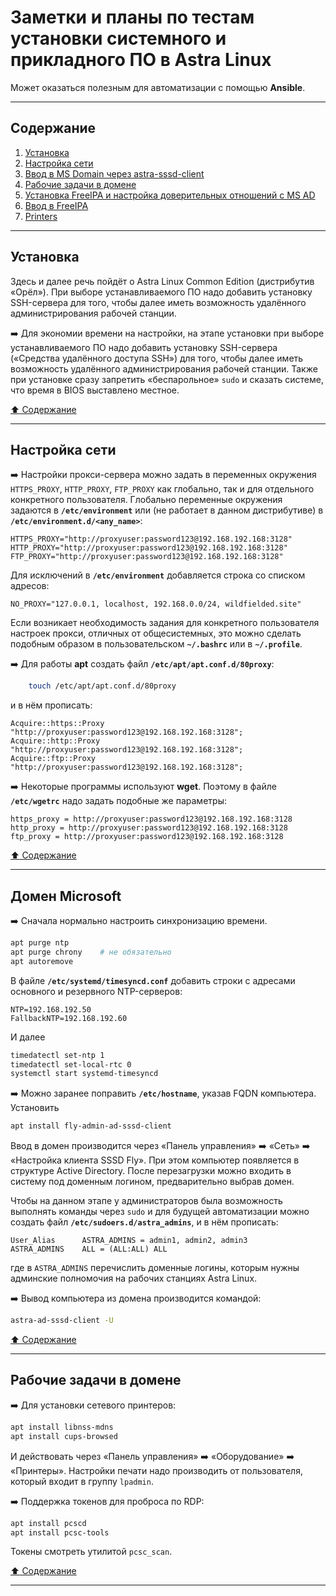 # Заметки и планы по тестам установки системного и прикладного ПО в Astra Linux #

Может оказаться полезным для автоматизации с помощью **Ansible**.

----

## Содержание ##

1. [Установка](#установка)    
2. [Настройка сети](#настройка-сети)    
3. [Ввод в MS Domain через astra-sssd-client](#домен-microsoft)    
4. [Рабочие задачи в домене](#рабочие-задачи-в-домене)    
5. [Установка FreeIPA и настройка доверительных отношений с MS AD]()    
6. [Ввод в FreeIPA]()    
7. [Printers]()    

----

## Установка ##

Здесь и далее речь пойдёт о Astra Linux Common Edition (дистрибутив
&laquo;Орёл&raquo;). При выборе устанавливаемого ПО надо добавить установку
SSH-сервера для того, чтобы далее иметь возможность удалённого администрирования
рабочей станции.

:arrow_right: Для экономии времени на настройки, на этапе установки при выборе
устанавливаемого ПО надо добавить установку SSH-сервера (&laquo;Средства удалённого
доступа SSH&raquo;) для того, чтобы далее иметь возможность удалённого
администрирования рабочей станции. Также при установке сразу запретить
&laquo;беспарольное&raquo; `sudo` и сказать системе, что время в BIOS выставлено
местное.

[:arrow_up: Содержание](#содержание)

----

## Настройка сети ##

:arrow_right: Настройки прокси-сервера можно задать в переменных окружения
`HTTPS_PROXY`, `HTTP_PROXY`, `FTP_PROXY` как глобально, так и для отдельного
конкретного пользователя. Глобально переменные окружения задаются в
**`/etc/environment`** или (не работает в данном дистрибутиве) в
**`/etc/environment.d/<any_name>`**:

```text
HTTPS_PROXY="http://proxyuser:password123@192.168.192.168:3128"
HTTP_PROXY="http://proxyuser:password123@192.168.192.168:3128"
FTP_PROXY="http://proxyuser:password123@192.168.192.168:3128"
```

Для исключений в **`/etc/environment`** добавляется строка со списком адресов:

```text
NO_PROXY="127.0.0.1, localhost, 192.168.0.0/24, wildfielded.site"
```

Если возникает необходимость задания для конкретного пользователя настроек
прокси, отличных от общесистемных, это можно сделать подобным образом в
пользовательском **`~/.bashrc`** или в **`~/.profile`**.

:arrow_right: Для работы **apt** создать файл **`/etc/apt/apt.conf.d/80proxy`**:

```bash
    touch /etc/apt/apt.conf.d/80proxy
```

и в нём прописать:

```text
Acquire::https::Proxy "http://proxyuser:password123@192.168.192.168:3128";
Acquire::http::Proxy "http://proxyuser:password123@192.168.192.168:3128";
Acquire::ftp::Proxy "http://proxyuser:password123@192.168.192.168:3128";
```

:arrow_right: Некоторые программы используют **wget**. Поэтому в файле
**`/etc/wgetrc`** надо задать подобные же параметры:

```text
https_proxy = http://proxyuser:password123@192.168.192.168:3128
http_proxy = http://proxyuser:password123@192.168.192.168:3128
ftp_proxy = http://proxyuser:password123@192.168.192.168:3128
```

[:arrow_up: Содержание](#содержание)

----

## Домен Microsoft ##

:arrow_right: Сначала нормально настроить синхронизацию времени.

```bash
apt purge ntp
apt purge chrony    # не обязательно
apt autoremove
```

В файле **`/etc/systemd/timesyncd.conf`** добавить строки с адресами основного и
резервного NTP-серверов:

```text
NTP=192.168.192.50
FallbackNTP=192.168.192.60
```

И далее

```bash
timedatectl set-ntp 1
timedatectl set-local-rtc 0
systemctl start systemd-timesyncd
```

:arrow_right: Можно заранее поправить **`/etc/hostname`**, указав FQDN
компьютера. Установить

```bash
apt install fly-admin-ad-sssd-client
```

Ввод в домен производится через &laquo;Панель управления&raquo; :arrow_right:
&laquo;Сеть&raquo; :arrow_right: &laquo;Настройка клиента SSSD Fly&raquo;. При
этом компьютер появляется в структуре Active Directory. После перезагрузки можно
входить в систему под доменным логином, предварительно выбрав домен.

Чтобы на данном этапе у администраторов была возможность выполнять команды через
`sudo` и для будущей автоматизации можно создать файл
**`/etc/sudoers.d/astra_admins`**, и в нём прописать:

```text
User_Alias      ASTRA_ADMINS = admin1, admin2, admin3
ASTRA_ADMINS    ALL = (ALL:ALL) ALL
```

где в `ASTRA_ADMINS` перечислить доменные логины, которым нужны админские
полномочия на рабочих станциях Astra Linux.

:arrow_right: Вывод компьютера из домена производится командой:

```bash
astra-ad-sssd-client -U
```

[:arrow_up: Содержание](#содержание)

----

## Рабочие задачи в домене ##

:arrow_right: Для установки сетевого принтеров:

```bash
apt install libnss-mdns
apt install cups-browsed
```

И действовать через &laquo;Панель управления&raquo; :arrow_right:
&laquo;Оборудование&raquo; :arrow_right: &laquo;Принтеры&raquo;. Настройки
печати надо производить от пользователя, который входит в группу `lpadmin`.

:arrow_right: Поддержка токенов для проброса по RDP:

```bash
apt install pcscd
apt install pcsc-tools
```

Токены смотреть утилитой `pcsc_scan`.

[:arrow_up: Содержание](#содержание)

----
